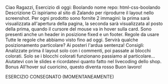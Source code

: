 Ciao Ragazzi,
Esercizio di oggi: Boolando
nome repo: html-css-boolando
Descrizione Ci ispiriamo al sito di Zalando per riprodurre il layout nello screenshot. Per ogni prodotto sono fornite 2 immagini: la prima sarà visualizzata all'apertura della pagina, la seconda sarà visualizzata al posto della prima, quando il cursore del mouse va in hover sulla card. Sono presenti anche un header in posizione fixed e un footer.
Regole da usare Tutte le regole che abbiamo visto fino ad oggi. Servirà qualche posizionamento particolare? Ai posteri l'ardua sentenza!
Consigli: Analizzate prima il layout solo con i commenti, poi passate ai blocchi colorati. Solo se i blocchi colorati funzionano passiamo al particolare...
Aiutatevi con le slides e ricordatevi quanto fatto nel livecoding dello shop.
Bonus
All'hover sul cuoricino, questo diventa rosso Buon lavoro!

ESERCIZIO CONSEGNATO (MOMENTANEAMENTE)